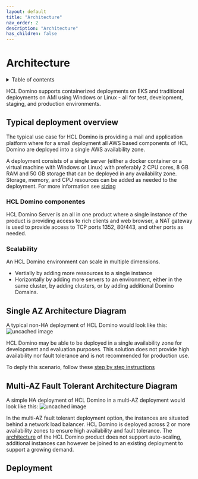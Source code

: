 ```yaml
---
layout: default
title: "Architecture"
nav_order: 2
description: "Architecture"
has_children: false
---
```


<h1>Architecture</h1>

<details close markdown="block">
  <summary>
    Table of contents
  </summary>
  {: .text-delta }
1. TOC
{:toc}
</details>

HCL Domino supports containerized deployments on EKS and traditional deployments on AMI using Windows or Linux - all for test, development, staging, and production environments.

## Typical deployment overview
The typical use case for HCL Domino is providing a mail and application platform where for a small deployment all AWS based components of HCL Domino are deployed into a single AWS availability zone. 

A deployment consists of a single server (either a docker container or a virtual machine with Windows or Linux) with preferably 2 CPU cores, 8 GB RAM and 50 GB storage that can be deployed in any availability zone. 
Storage, memory, and CPU resources can be added as needed to the deployment. For more information see [sizing](sizing.md)

### HCL Domino componentes

HCL Domino Server is an all in one product where a single instance of the product is providing access to rich clients and web browser, a NAT gateway is used to provide access to TCP ports 1352, 80/443, and other ports as needed. 

### Scalability

An HCL Domino environment can scale in multiple dimensions.
* Vertially by adding more ressources to a single instance
* Horizontally by adding more servers to an environment, either in the same cluster, by adding clusters, or by adding additional Domino Domains.

## Single AZ Architecture Diagram

A typical non-HA deployment of HCL Domino would look like this:
![uncached image](http://www.plantuml.com/plantuml/proxy?cache=no&src=https://raw.githubusercontent.com/HCL-TECH-SOFTWARE/domino-on-aws/main/docs/assets/plantuml/domino-aws-single-az.puml)

HCL Domino may be able to be deployed in a single availability zone for development and evaluation purposes. This solution does not provide high availability nor fault tolerance and is not recommended for production use.

To deply this scenario, follow these [step by step instructions](deployment-steps.md)

## Multi-AZ Fault Tolerant Architecture Diagram

A simple HA deployment of HCL Domino in a multi-AZ deployment would look like this:
![uncached image](http://www.plantuml.com/plantuml/proxy?cache=no&src=https://raw.githubusercontent.com/HCL-TECH-SOFTWARE/domino-on-aws/main/docs/assets/plantuml/domino-aws.puml)

In the multi-AZ fault tolerant deployment option, the instances are situated behind a network load balancer. HCL Domino is deployed across 2 or more availability zones to ensure high availability and fault tolerance. The [architecture](architecture.md) of the HCL Domino product does not support auto-scaling, additional instances can however be joined to an existing deployment to support a growing demand.

## Deployment